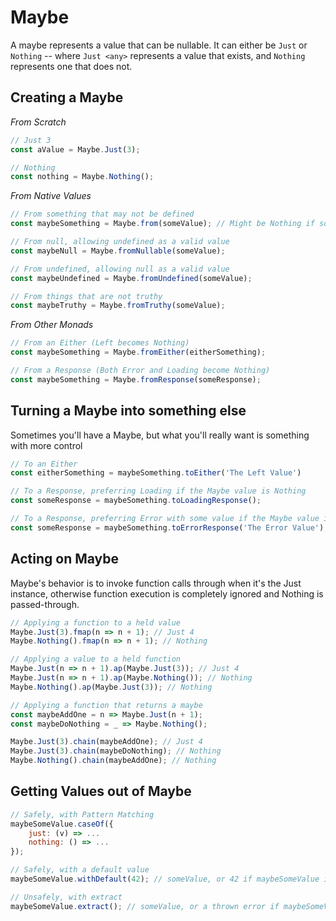 # Maybe

A maybe represents a value that can be nullable. It can either be `Just` or `Nothing` -- where `Just <any>` represents a value that exists,
and `Nothing` represents one that does not.

## Creating a Maybe

_From Scratch_

```js
// Just 3
const aValue = Maybe.Just(3);

// Nothing
const nothing = Maybe.Nothing();
```

_From Native Values_

```js
// From something that may not be defined
const maybeSomething = Maybe.from(someValue); // Might be Nothing if someValue is undefined or null

// From null, allowing undefined as a valid value
const maybeNull = Maybe.fromNullable(someValue);

// From undefined, allowing null as a valid value
const maybeUndefined = Maybe.fromUndefined(someValue);

// From things that are not truthy
const maybeTruthy = Maybe.fromTruthy(someValue);
```

_From Other Monads_

```js
// From an Either (Left becomes Nothing)
const maybeSomething = Maybe.fromEither(eitherSomething);

// From a Response (Both Error and Loading become Nothing)
const maybeSomething = Maybe.fromResponse(someResponse);
```

## Turning a Maybe into something else

Sometimes you'll have a Maybe, but what you'll really want is something with more control

```js
// To an Either
const eitherSomething = maybeSomething.toEither('The Left Value')

// To a Response, preferring Loading if the Maybe value is Nothing
const someResponse = maybeSomething.toLoadingResponse();

// To a Response, preferring Error with some value if the Maybe value is Nothing
const someResponse = maybeSomething.toErrorResponse('The Error Value');
```

## Acting on Maybe

Maybe's behavior is to invoke function calls through when it's the Just instance, otherwise function execution
is completely ignored and Nothing is passed-through.

```js
// Applying a function to a held value
Maybe.Just(3).fmap(n => n + 1); // Just 4
Maybe.Nothing().fmap(n => n + 1); // Nothing

// Applying a value to a held function
Maybe.Just(n => n + 1).ap(Maybe.Just(3)); // Just 4
Maybe.Just(n => n + 1).ap(Maybe.Nothing()); // Nothing
Maybe.Nothing().ap(Maybe.Just(3)); // Nothing

// Applying a function that returns a maybe
const maybeAddOne = n => Maybe.Just(n + 1);
const maybeDoNothing = _ => Maybe.Nothing();

Maybe.Just(3).chain(maybeAddOne); // Just 4
Maybe.Just(3).chain(maybeDoNothing); // Nothing
Maybe.Nothing().chain(maybeAddOne); // Nothing
```

## Getting Values out of Maybe

```js
// Safely, with Pattern Matching
maybeSomeValue.caseOf({
    just: (v) => ...
    nothing: () => ...
});

// Safely, with a default value
maybeSomeValue.withDefault(42); // someValue, or 42 if maybeSomeValue is Nothing

// Unsafely, with extract
maybeSomeValue.extract(); // someValue, or a thrown error if maybeSomeValue is Nothing
```
